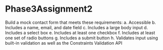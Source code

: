 # Phase3Assignment2
Build a mock contact form that meets these requirements:
a. Accessible
b. Includes a name, email, and date field
c. Includes a large body input
d. Includes a select box
e. Includes at least one checkbox
f. Includes at least one set of radio buttons
g. Includes a submit button
h. Validates input using built-in validation as well as the Constraints Validation API
